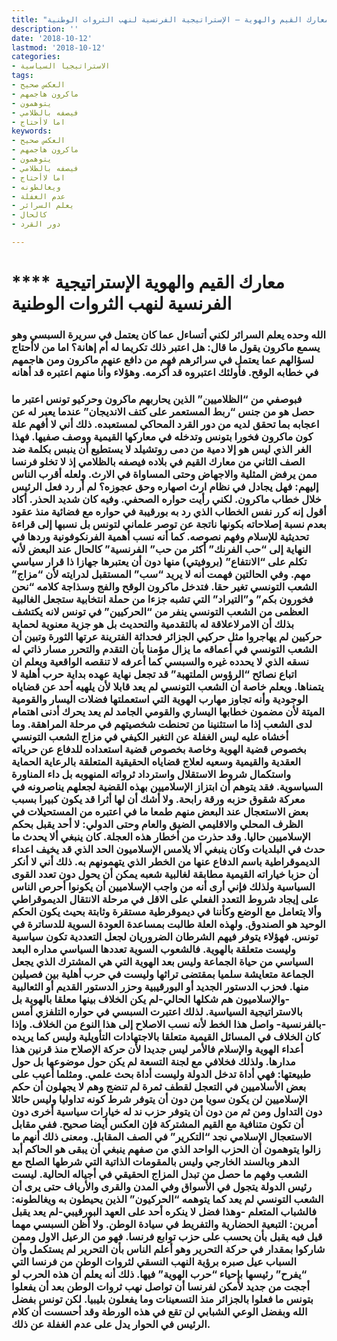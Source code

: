 ```yaml
---
title: "معارك القيم والهوية – الإستراتيجية الفرنسية لنهب الثروات الوطنية"
description: ''
date: '2018-10-12'
lastmod: '2018-10-12'
categories:
- الاستراتيجيا السياسية
tags:
- العكس صحيح
- ماكرون هاجمهم
- يتوهمون
- فيصفه بالظلامي
- اما لاأحتاج
keywords:
- العكس صحيح
- ماكرون هاجمهم
- يتوهمون
- فيصفه بالظلامي
- اما لاأحتاج
- ويغالطونه
- عدم الغفلة
- يعلم السرائر
- كالحال
- دور القرد

---
```

# **** **معارك القيم والهوية الإستراتيجية الفرنسية لنهب الثروات الوطنية**

### الله وحده يعلم السرائر لكني أتساءل عما كان يعتمل في سريرة السبسي وهو يسمع ماكرون يقول ما قال: هل اعتبر ذلك تكريما له أم إهانة؟ اما من لاأحتاج لسؤالهم عما يعتمل في سرائرهم فهم من دافع عنهم ماكرون ومن هاجمهم في خطابه الوقح. فأولئك اعتبروه قد أكرمه. وهؤلاء وأنا منهم اعتبره قد أهانه

### فبوصفي من “الظلاميين” الذين يحاربهم ماكرون وحركيو تونس اعتبر ما حصل هو من جنس “ربط المستعمر على كتف الانديجان” عندما يعبر له عن اعجابه بما تحقق لديه من دور القرد المحاكي لمستعبده. ذلك أني لا أفهم علة كون ماكرون فخورا بتونس وتدخله في معاركها القيمية ووصف صفيها. فهذا الغر الذي ليس هو إلا دمية من دمى روتشيلد لا يستطيع أن ينبس بكلمة ضد الصف الثاني من معارك القيم في بلاده فيصفه بالظلامي إذ لا تخلو فرنسا ممن يرفض المثلية والاجهاض وحتى المساواة في الارث. ولعله أقرب الناس إليهم: فهل يجادل في نظام ارث اصهاره وحق عجوزه؟ لم أر رد فعل الرئيس خلال خطاب ماكرون. لكني رأيت حواره الصحفي. وفيه كان شديد الحذر. أكاد أقول إنه كرر نفس الخطاب الذي رد به بورقيبة في حواره مع فضائية منذ عقود بعدم نسبة إصلاحاته بكونها ناتجة عن توصر علماني لتونس بل نسبها إلى قراءة تحديثية للإسلام وفهم نصوصه. كما أنه نسب أهمية الفرنكوفونية وردها في النهاية إلى “حب الفرنك” أكثر من حب” الفرنسية” كالحال عند البعض لأنه تكلم على “الانتفاع” (بروفيتي) منها دون أن يعتبرها جهازا ذا قرار سياسي مهم. وفي الحالتين فهمت أنه لا يريد “سب” المستقبل لدرايته لأن “مزاج” الشعب التونسي تغير حقا. فتدخل ماكرون الوقح والفج وسذاجة كلامه “نحن فخورون بكم” و”التيراد” التي تشبه جزءا من حملة انتخابية ستجعل الغالبية العظمى من الشعب التونسي ينفر من “الحركيين” في تونس لانه يكتشف بذلك أن الامرلاعلاقة له بالتقدمية والتحديث بل هو جزية معنوية لحماية حركيين لم يهاجروا مثل حركيي الجزائر فحداثة الفترينة عرتها الثورة وتبين أن الشعب التونسي في أعماقه ما يزال مؤمنا بأن التقدم والتحرر مسار ذاتي له نسقه الذي لا يحدده غيره والسبسي كما أعرفه لا تنقصه الواقعية ويعلم ان اتباع نصائح “الرؤوس الملتهبة” قد تجعل نهاية عهده بداية حرب أهلية لا يتمناها. ويعلم خاصة أن الشعب التونسي لم يعد قابلا لأن يلهيه أحد عن قضاياه الوجودية وأنه تجاوز مهارب الهوية التي استعملتها فضلات اليسار والقومية الميتة لأن مضمون خطابها اليساري والقومي الجامد لم يعد يحرك أدنى اهتمام لدى الشعب إذا ما استثنينا من تحنطت شخصيتهم في مرحلة المراهقة. وما أخشاه عليه ليس الغفلة عن التغير الكيفي في مزاج الشعب التونسي بخصوص قضية الهوية وخاصة بخصوص قضية استعداده للدفاع عن حرياته العقدية والقيمية وسعيه لعلاج قضاياه الحقيقية المتعلقة بالرعاية الحماية واستكمال شروط الاستقلال واسترداد ثرواته المنهوبه بل داء المناورة السياسوية. فقد يتوهم أن ابتزاز الإسلاميين بهذه القضية لجعلهم يناصرونه في معركة شقوق حزبه ورقة رابحة. ولا أشك أن لها أثرا قد يكون كبيرا بسبب بعض الاستعجال عند البعض منهم طمعا ما في اعتبره من المستحيلات في الظرف المحلي والاقليمي الضيق والعام وحتى الدولي: لا أحد يقبل بحكم الإسلاميين حاليا. وقد حذرت من أخطار هذه العجلة. كان ينبغي ألا يحدث ما حدث في البلديات وكان ينبغي ألا يلامس الإسلاميون الحد الذي قد يخيف اعداء الديموقراطية باسم الدفاع عنها من الخطر الذي يتهمونهم به. ذلك أني لا أنكر أن حزبا خياراته القيمية مطابقة لغالبية شعبه يمكن أن يحول دون تعدد القوى السياسية ولذلك فإني أرى أنه من واجب الإسلاميين أن يكونوا أحرص الناس على إيجاد شروط التعدد الفعلي على الاقل في مرحلة الانتقال الديموقراطي وألا يتعامل مع الوضع وكأننا في ديموقرطية مستقرة وثابتة بحيث يكون الحكم الوحيد هو الصندوق. ولهذه العلة طالبت بمساعدة العودة السوية للدساترة في تونس. فهؤلاء يتوفر فيهم الشرطان الضروريان لجعل التعددية تكون سياسية وليست متعلقة بالهوية. فالشعوب السوية تعددها السياسي مداره البعد السياسي من حياة الجماعة وليس بعد الهوية التي هي المشترك الذي يجعل الجماعة متعايشة سلميا بمقتضى تراثها وليست في حرب أهلية بين فصيلين منها. فحزب الدستور الجديد أو البورقيبية وحزر الدستور القديم أو الثعالبية -والإسلاميون هم شكلها الحالي-لم يكن الخلاف بينها معلقا بالهوية بل بالاستراتيجية السياسية. لذلك اعتبرت السبسي في حواره التلفزي أمس -بالفرنسية- واصل هذا الخط لأنه نسب الاصلاح إلى هذا النوع من الخلاف. وإذا كان الخلاف في المسائل القيمية متعلقا بالاجتهادات التأويلية وليس كما يريده أعداء الهوية والإسلام فالأمر ليس جديدا لأن حركة الإصلاح منذ قرنين هذا مدارها. ولذلك فخلافي مع لجنة التسعة لم يكن حول موضوعها بل حول طبيعتها: فهي أداة تدخل الدولة وليست أداة بحث علمي. ومثلما أعيب على بعض الأسلاميين في التعجل لقطف ثمرة لم تنضج وهم لا يجهلون أن حكم الإسلاميين لن يكون سويا من دون أن يتوفر شرط كونه تداوليا وليس حائلا دون التداول ومن ثم من دون أن يتوفر حزب ند له خيارات سياسية أخرى دون أن تكون متنافية مع القيم المشتركة فإن العكس أيضا صحيح. ففي مقابل الاستعجال الإسلامي نجد “التكرير” في الصف المقابل. ومعنى ذلك أنهم ما زالوا يتوهمون أن الحزب الواحد الذي من صفهم ينبغي أن يبقى هو الحاكم أبد الدهر وبالسند الخارجي وليس بالمقومات الذاتية التي شرطها الصلح مع الشعب وفهم ما حصل من تبدل المزاج الحقيقي في أجياله الحالية. ليست رئيس الدولة يتجول في الأسواق وفي المدن والقرى والأرياف حتى يرى أن الشعب التونسي لم يعد كما يتوهمه “الحركيون” الذين يحيطون به ويغالطونه: فالشباب المتعلم -وهذا فضل لا ينكره أحد على العهد البورقيبي-لم يعد يقبل أمرين: التبعية الحضارية والتفريط في سيادة الوطن. ولا أظن السبسي مهما قيل فيه يقبل بأن يحسب على حزب توابع فرنسا. فهو من الرعيل الاول وممن شاركوا بمقدار في حركة التحرير وهو أعلم الناس بأن التحرير لم يستكمل وأن السباب عيل صبره برؤية النهب النسقي لثروات الوطن من فرنسا التي “يفرح” رئيسها بإحياء “حرب الهوية” فيها. ذلك أنه يعلم أن هذه الحرب لو أججت من جديد لأمكن لفرنسا أن تواصل نهب ثروات الوطن بعد أن يفعلوا بتونس ما فعلوا بالجزائر منذ التسعينات وما يفعلون بليبيا. لكن تونس بفضل الله وبفضل الوعي الشبابي لن تقع في هذه الورطة وقد أحسست أن كلام الرئيس في الحوار يدل على عدم الغفلة عن ذلك.

    

###